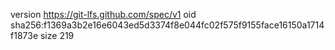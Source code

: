 version https://git-lfs.github.com/spec/v1
oid sha256:f1369a3b2e16e6043ed5d3374f8e044fc02f575f9155face16150a1714f1873e
size 219
